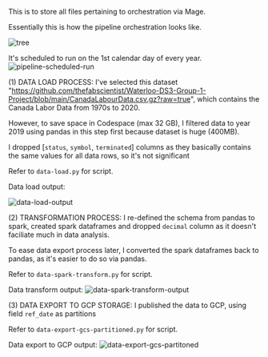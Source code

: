 This is to store all files pertaining to orchestration via Mage.

Essentially this is how the pipeline orchestration looks like.


![tree](https://github.com/yuxiangl6/zoomcamp24/assets/143888207/101df3c9-0261-4f27-ba64-e9966caa6fae)



It's scheduled to run on the 1st calendar day of every year.
![pipeline-scheduled-run](https://github.com/yuxiangl6/zoomcamp24/assets/143888207/bd15b414-b089-405b-9af1-cb069005252a)




(1) DATA LOAD PROCESS:
I've selected this dataset "https://github.com/thefabscientist/Waterloo-DS3-Group-1-Project/blob/main/CanadaLabourData.csv.gz?raw=true", 
which contains the Canada Labor Data from 1970s to 2020.

However, to save space in Codespace (max 32 GB), I filtered data to year 2019 using pandas in this step first because dataset is huge (400MB).

I dropped [`status`, `symbol`, `terminated`] columns as they basically contains the same values for all data rows,
so it's not significant

Refer to `data-load.py` for script.

Data load output:


![data-load-output](https://github.com/yuxiangl6/zoomcamp24/assets/143888207/a2af9619-38ad-41fa-a7d3-3767078d748c)









(2) TRANSFORMATION PROCESS:
I re-defined the schema from pandas to spark, created spark dataframes and dropped `decimal` column as it doesn't faciliate much in data analysis.

To ease data export process later, I converted the spark dataframes back to pandas, as it's easier to do so via pandas.

Refer to `data-spark-transform.py` for script.

Data transform output:
![data-spark-transform-output](https://github.com/yuxiangl6/zoomcamp24/assets/143888207/66907951-661f-4040-8c66-d3b82c7ef390)






(3) DATA EXPORT TO GCP STORAGE:
I published the data to GCP, using field `ref_date` as partitions 

Refer to `data-export-gcs-partitioned.py` for script.

Data export to GCP output:
![data-export-gcs-partitoned](https://github.com/yuxiangl6/zoomcamp24/assets/143888207/a191c7fc-15bf-46f0-8fbc-20b10c5ba91a)



